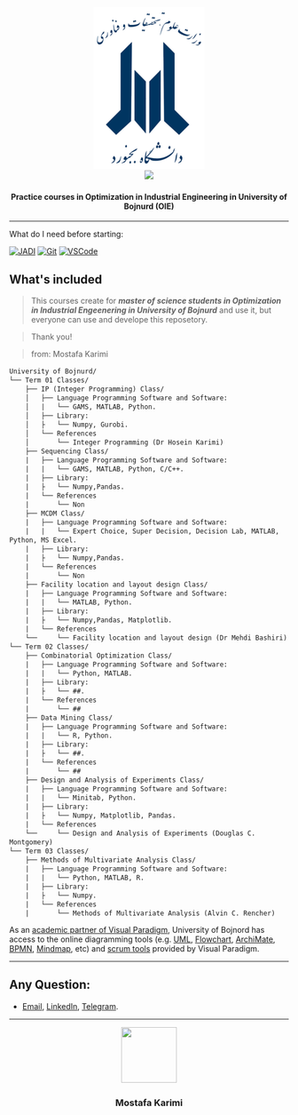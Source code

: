 <p align="center">
  <a href="https://ub.ac.ir/" target="_blank">
    <img src="https://github.com/MKarimi21/University-of-Bojnurd/blob/master/BACKEND/IMG/University_of_Bojnord_logo.png" alt="University of Bojnurd" width="200" height="291">
  </a>
  </br>
  <a href="https://github.com/MKarimi21/University-of-Bojnurd/blob/master/LICENSE" target="_blank"><img src="https://img.shields.io/badge/Licence-MIT-blue" target="_blank"></a>
</p>


<h4 align="center"> Practice courses in Optimization in Industrial Engineering in University of Bojnurd (OIE)</h4>

   ---
   
What do I need before starting:

[![JADI](https://img.shields.io/badge/Use--Git%3A-JADI-success)](https://faradars.org/courses/fvgit9609-managed-distributed-edition-using-git#faradars_demo_free)  [![Git](https://img.shields.io/badge/Use--Git%3A-Rocket.ir-red)](https://roocket.ir/series/learn-git-and-github)  [![VSCode](https://img.shields.io/badge/Use--VS--Code%3A-Rocket.ir-blue)](https://roocket.ir/series/coding-with-vscode)



## What's included

> This courses create for _**master of science students in Optimization in Industrial Engeenering in University of Bojnurd**_ and use it, but everyone can use and develope this reposetory.

> Thank you!

> from: Mostafa Karimi

``` text
University of Bojnurd/
└── Term 01 Classes/
    ├── IP (Integer Programming) Class/
    │   ├── Language Programming Software and Software:
    │   |   └── GAMS, MATLAB, Python.
    │   ├── Library:
    │   ├   └── Numpy, Gurobi.
    │   └── References
    │       └── Integer Programming (Dr Hosein Karimi)
    ├── Sequencing Class/
    |   ├── Language Programming Software and Software:
    |   |   └── GAMS, MATLAB, Python, C/C++.
    |   ├── Library:
    |   ├   └── Numpy,Pandas.
    |   └── References
    |       └── Non
    ├── MCDM Class/
    |   ├── Language Programming Software and Software:
    |   |   └── Expert Choice, Super Decision, Decision Lab, MATLAB, Python, MS Excel.
    |   ├── Library:
    |   ├   └── Numpy,Pandas.
    |   └── References
    |       └── Non
    ├── Facility location and layout design Class/
    |   ├── Language Programming Software and Software:
    |   |   └── MATLAB, Python.
    |   ├── Library:
    |   ├   └── Numpy,Pandas, Matplotlib.
    |   └── References
    └──     └── Facility location and layout design (Dr Mehdi Bashiri)
└── Term 02 Classes/
    ├── Combinatorial Optimization Class/
    |   ├── Language Programming Software and Software:
    |   |   └── Python, MATLAB.
    |   ├── Library:
    |   ├   └── ##.
    |   └── References
    |       └── ##
    ├── Data Mining Class/
    |   ├── Language Programming Software and Software:
    |   |   └── R, Python.
    |   ├── Library:
    |   ├   └── ##.
    |   └── References
    |       └── ##   
    ├── Design and Analysis of Experiments Class/
    |   ├── Language Programming Software and Software:
    |   |   └── Minitab, Python.
    |   ├── Library:
    |   ├   └── Numpy, Matplotlib, Pandas.
    |   └── References
    └──     └── Design and Analysis of Experiments (Douglas C. Montgomery)
└── Term 03 Classes/
    ├── Methods of Multivariate Analysis Class/
    |   ├── Language Programming Software and Software:
    |   |   └── Python, MATLAB, R.
    |   ├── Library:
    |   ├   └── Numpy.
    |   └── References
    |       └── Methods of Multivariate Analysis (Alvin C. Rencher)    
```


As an <a href="https://online.visual-paradigm.com/partner/academic/" target="_blank">academic partner of Visual Paradigm</a>, University of Bojnord has access to the online diagramming tools (e.g. <a href="https://online.visual-paradigm.com/features/uml-tool/" target="_blank">UML</a>, <a href="https://online.visual-paradigm.com/features/flowchart-tool/" target="_blank">Flowchart</a>, <a href="https://online.visual-paradigm.com/features/archimate-tool/" target="_blank">ArchiMate</a>, <a href="https://online.visual-paradigm.com/features/bpmn-tool/" target="_blank">BPMN</a>, <a href="https://online.visual-paradigm.com/features/mind-mapping-tool/" target="_blank">Mindmap</a>, etc) and <a href="https://online.visual-paradigm.com/features/agile-development-tool/" target="_blank">scrum tools</a> provided by Visual Paradigm.


---
## Any Question:
- [Email](mailto:mkarimi21@hotmail.com), [LinkedIn](https://www.linkedin.com/in/mkarimi21/), [Telegram](https://telegram.me/mkarimi21). 


-----


<p align="center">
  <a href="https://mr-karimi.ir/">
    <img src='https://avataaars.io/?avatarStyle=Circle&topType=ShortHairShortWaved&accessoriesType=Prescription02&hairColor=Black&facialHairType=BeardLight&facialHairColor=Black&clotheType=Hoodie&clotheColor=Black&eyeType=Wink&eyebrowType=Default&mouthType=Smile&skinColor=Light' width="100" height="100">
  </a>
</p>
<h3 align="center">Mostafa Karimi</h3>

            
